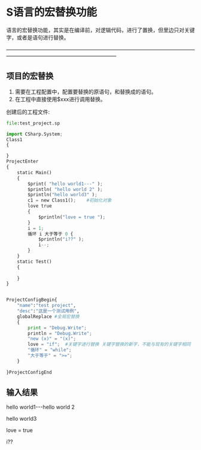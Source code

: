 # S语言的宏替换功能

语言的宏替换功能，其实是在编译前，对逻辑代码，进行了置换，但里边只对关键字，或者是语句进行替换。

—————————————————————————————————————————————————————————

## 项目的宏替换
1. 需要在工程配置中，配置要替换的原语句，和替换成的语句。
2. 在工程中直接使用$xxx进行调用替换。



创建后的工程文件:
```python
file:test_project.sp

import CSharp.System;
Class1
{

}
ProjectEnter
{
    static Main()
    {
        $print( "hello world1---" );
        $println( "hello world 2" );
        $println("hello world3" );
        c1 = new Class1();    #初始化对象
        love true
        {
            $println("love = true ");
        }
        i = 1;
        循环 i 大于等于 0 {
            $println("i??" );
            i--;
        }
    }
    static Test()
    {
        
    }
}


ProjectConfigBegin{
    "name":"test project",
    "desc":"这是一个测试用例",
    globalReplace #全局宏替换
    {
        print = "Debug.Write";
        println = "Debug.Write";
        "new (x)" = "(x)";
        love = "if";  #关键字进行替换 关键字替换的新字，不能与现有的关键字相同
        "循环" = "while";
        "大于等于" = ">=";
    }
    
}ProjectConfigEnd
```

## 输入结果
hello world1---hello world 2

hello world3

love = true 

i??
